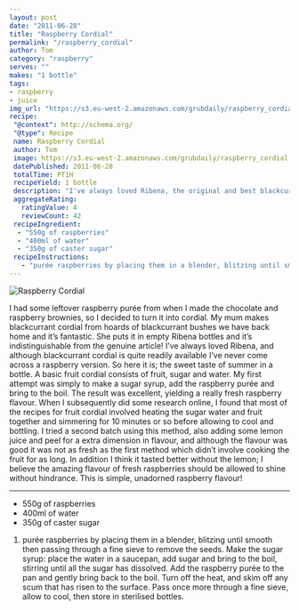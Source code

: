 ```yaml
---
layout: post
date: "2011-06-28"
title: "Raspberry Cordial"
permalink: "/raspberry_cordial"
author: Tom
category: "raspberry"
serves: ""
makes: "1 bottle"
tags:
- raspberry
- juice
img_url: "https://s3.eu-west-2.amazonaws.com/grubdaily/raspberry_cordial.jpg"
recipe:
 "@context": http://schema.org/
 "@type": Recipe
 name: Raspberry Cordial
 author: Tom
 image: https://s3.eu-west-2.amazonaws.com/grubdaily/raspberry_cordial.jpg
 datePublished: 2011-06-28
 totalTime: PT1H
 recipeYield: 1 bottle
 description: "I've always loved Ribena, the original and best blackcurrant cordial. This is my raspberry version, and I believe it's just as good if not better!"
 aggregateRating:
   ratingValue: 4
   reviewCount: 42
 recipeIngredient:
  - "550g of raspberries"
  - "400ml of water"
  - "350g of caster sugar"
 recipeInstructions:
   - "purée raspberries by placing them in a blender, blitzing until smooth then passing through a fine sieve to remove the seeds. Make the sugar syrup: place the water in a saucepan, add sugar and bring to the boil, stirring until all the sugar has dissolved. Add the raspberry purée to the pan and gently bring back to the boil. Turn off the heat, and skim off any scum that has risen to the surface. Pass once more through a fine sieve, allow to cool, then store in sterilised bottles."
---
```

<img src="https://s3.eu-west-2.amazonaws.com/grubdaily/raspberry_cordial.jpg" alt="Raspberry Cordial" />

I had some leftover raspberry purée from when I made the chocolate and raspberry brownies, so I decided to turn it into cordial. My mum makes blackcurrant cordial from hoards of blackcurrant bushes we have back home and it’s fantastic. She puts it in empty Ribena bottles and it’s indistinguishable from the genuine article! I’ve always loved Ribena, and although blackcurrant cordial is quite readily available I’ve never come across a raspberry version. So here it is; the sweet taste of summer in a bottle. A basic fruit cordial consists of fruit, sugar and water. My first attempt was simply to make a sugar syrup, add the raspberry purée and bring to the boil. The result was excellent, yielding a really fresh raspberry flavour. When I subsequently did some research online, I found that most of the recipes for fruit cordial involved heating the sugar water and fruit together and simmering for 10 minutes or so before allowing to cool and bottling. I tried a second batch using this method, also adding some lemon juice and peel for a extra dimension in flavour, and although the flavour was good it was not as fresh as the first method which didn’t involve cooking the fruit for as long. In addition I think it tasted better without the lemon; I believe the amazing flavour of fresh raspberries should be allowed to shine without hindrance. This is simple, unadorned raspberry flavour!

---
* 550g of raspberries
* 400ml of water
* 350g of caster sugar

1. purée raspberries by placing them in a blender, blitzing until smooth then passing through a fine sieve to remove the seeds. Make the sugar syrup: place the water in a saucepan, add sugar and bring to the boil, stirring until all the sugar has dissolved. Add the raspberry purée to the pan and gently bring back to the boil. Turn off the heat, and skim off any scum that has risen to the surface. Pass once more through a fine sieve, allow to cool, then store in sterilised bottles.
